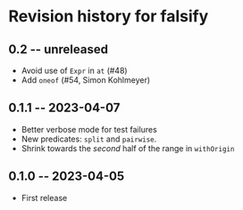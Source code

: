 # Revision history for falsify

## 0.2 -- unreleased

* Avoid use of `Expr` in `at` (#48)
* Add `oneof` (#54, Simon Kohlmeyer)

## 0.1.1 -- 2023-04-07

* Better verbose mode for test failures
* New predicates: `split` and `pairwise`.
* Shrink towards the _second_ half of the range in `withOrigin`

## 0.1.0 -- 2023-04-05

* First release
